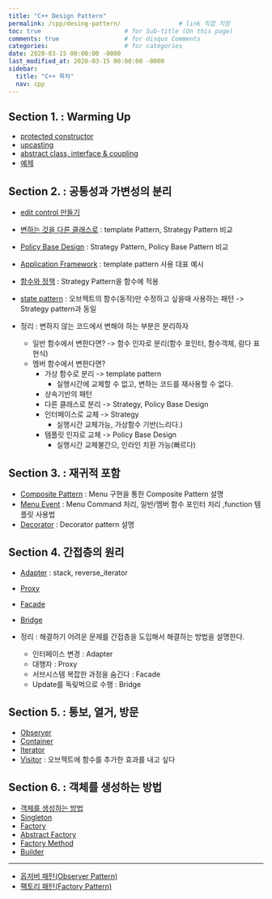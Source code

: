 ```yaml
---
title: "C++ Design Pattern"
permalink: /cpp/desing-pattern/                # link 직접 지정
toc: true                       # for Sub-title (On this page)
comments: true                  # for disqus Comments
categories:                     # for categories
date: 2020-03-15 00:00:00 -0000
last_modified_at: 2020-03-15 00:00:00 -0000
sidebar:
  title: "C++ 목차"
  nav: cpp
---
```


## Section 1. : Warming Up

* [protected constructor](https://goodayth.github.io/cpp-dp-protected-constructor/)
* [upcasting](https://goodayth.github.io/cpp-dp-upcasting/)
* [abstract class, interface & coupling](https://goodayth.github.io/cpp-dp-coupling/)
* [예제](https://goodayth.github.io/cpp-dp-example/)

## Section 2. : 공통성과 가변성의 분리

* [edit control 만들기](https://goodayth.github.io/cpp-dp-s2-1/)
* [변하는 것을 다른 클래스로](https://goodayth.github.io/cpp-dp-s2-3/) : template Pattern, Strategy Pattern 비교
* [Policy Base Design](https://goodayth.github.io/cpp-dp-s2-4/) : Strategy Pattern, Policy Base Pattern 비교
* [Application Framework](https://goodayth.github.io/cpp-dp-s2-5/) : template pattern 사용 대표 예시
* [함수와 정책](https://goodayth.github.io/cpp-dp-s2-6/) : Strategy Pattern을 함수에 적용
* [state pattern](https://goodayth.github.io/cpp-dp-s2-7/) : 오브젝트의 함수(동작)만 수정하고 싶을때 사용하는 패턴 -> Strategy pattern과 동일

* 정리 : 변하지 않는 코드에서 변해야 하는 부분은 분리하자
    - 일반 함수에서 변한다면? -> 함수 인자로 분리(함수 포인터, 함수객체, 람다 표현식)
    - 멤버 함수에서 변한다면?
        - 가상 함수로 분리 -> template pattern
            - 실행시간에 교체할 수 없고, 변하는 코드를 재사용할 수 없다.
        - 상속기반의 패턴
        - 다른 클래스로 분리 -> Strategy, Policy Base Design
        - 인터페이스로 교체 -> Strategy
            - 실행시간 교체가능, 가상함수 기반(느리다.)
        - 템플릿 인자로 교체 -> Policy Base Design
            - 실행시간 교체불간으, 인라인 치환 가능(빠르다)

## Section 3. : 재귀적 포함

* [Composite Pattern](https://goodayth.github.io/cpp-dp-s3-1/) : Menu 구현을 통한 Composite Pattern 설명
* [Menu Event](https://goodayth.github.io/cpp-dp-s3-2/) : Menu Command 처리, 일반/멤버 함수 포인터 처리 ,function 템플릿 사용법
* [Decorator](https://goodayth.github.io/cpp-dp-s3-3/) : Decorator pattern 설명

## Section 4. 간접층의 원리

* [Adapter](https://goodayth.github.io/cpp-dp-s4-1/) : stack, reverse_iterator
* [Proxy](https://goodayth.github.io/cpp-dp-s4-2/)
* [Facade](https://goodayth.github.io/cpp-dp-s4-3/)
* [Bridge](https://goodayth.github.io/cpp-dp-s4-4/)

* 정리 : 해결하기 어려운 문제를 간접층을 도입해서 해결하는 방법을 설명한다.
    - 인터페이스 변경 : Adapter
    - 대행자 : Proxy
    - 서브시스템 복잡한 과정을 숨긴다 : Facade
    - Update를 독맂벅으로 수행 : Bridge

## Section 5. : 통보, 열거, 방문

* [Observer](https://goodayth.github.io/cpp-dp-s5-1/)
* [Container](https://goodayth.github.io/cpp-dp-s5-2/)
* [Iterator](https://goodayth.github.io/cpp-dp-s5-3/)
* [Visitor](https://goodayth.github.io/cpp-dp-s5-4/) : 오브젝트에 함수를 추가한 효과를 내고 싶다

## Section 6. : 객체를 생성하는 방법

* [객체를 생성하는 방법](https://goodayth.github.io/cpp-dp-s6-1/)
* [Singleton](https://goodayth.github.io/cpp-dp-s6-2/)
* [Factory](https://goodayth.github.io/cpp-dp-s6-3/)
* [Abstract Factory](https://goodayth.github.io/cpp-dp-s6-4/)
* [Factory Method](https://goodayth.github.io/cpp-dp-s6-5/)
* [Builder](https://goodayth.github.io/cpp-dp-s6-6/)

---

* [옵저버 패턴(Observer Pattern)](https://goodayth.github.io/cpp-design-observer/)
* [팩토리 패턴(Factory Pattern)](https://goodayth.github.io/cpp-design-factory/)